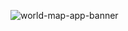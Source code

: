 ![world-map-app-banner](https://github.com/otahina/World-Map/assets/108225969/087019c6-8cd1-49b3-baa1-f76db2621c24)
